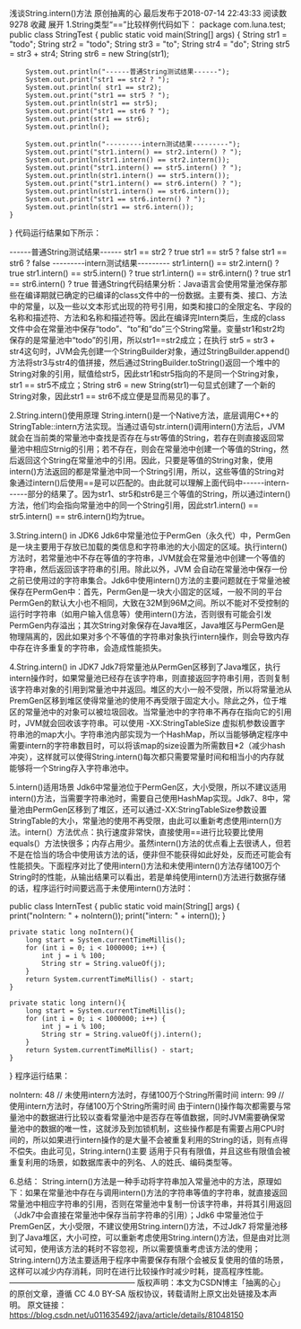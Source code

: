 浅谈String.intern()方法
原创抽离的心 最后发布于2018-07-14 22:43:33 阅读数 9278  收藏
展开
1.String类型“==”比较样例代码如下：
package com.luna.test;
public class StringTest {
	public static void main(String[] args) {
	String str1 = "todo";
        String str2 = "todo";
        String str3 = "to";
        String str4 = "do";
        String str5 = str3 + str4;
        String str6 = new String(str1);

        System.out.println("------普通String测试结果------");
        System.out.print("str1 == str2 ? ");
        System.out.println( str1 == str2);
        System.out.print("str1 == str5 ? ");
        System.out.println(str1 == str5);
        System.out.print("str1 == str6 ? ");
        System.out.print(str1 == str6);
        System.out.println();
     
        System.out.println("---------intern测试结果---------");
        System.out.print("str1.intern() == str2.intern() ? ");
        System.out.println(str1.intern() == str2.intern());
        System.out.print("str1.intern() == str5.intern() ? ");
        System.out.println(str1.intern() == str5.intern());
        System.out.print("str1.intern() == str6.intern() ? ");
        System.out.println(str1.intern() == str6.intern());
        System.out.print("str1 == str6.intern() ? ");
        System.out.println(str1 == str6.intern());
    }
}
      代码运行结果如下所示：

------普通String测试结果------
str1 == str2 ? true
str1 == str5 ? false
str1 == str6 ? false
---------intern测试结果---------
str1.intern() == str2.intern() ? true
str1.intern() == str5.intern() ? true
str1.intern() == str6.intern() ? true
str1 == str6.intern() ? true
      普通String代码结果分析：Java语言会使用常量池保存那些在编译期就已确定的已编译的class文件中的一份数据。主要有类、接口、方法中的常量，以及一些以文本形式出现的符号引用，如类和接口的全限定名、字段的名称和描述符、方法和名称和描述符等。因此在编译完Intern类后，生成的class文件中会在常量池中保存“todo”、“to”和“do”三个String常量。变量str1和str2均保存的是常量池中“todo”的引用，所以str1==str2成立；在执行 str5 = str3 + str4这句时，JVM会先创建一个StringBuilder对象，通过StringBuilder.append()方法将str3与str4的值拼接，然后通过StringBuilder.toString()返回一个堆中的String对象的引用，赋值给str5，因此str1和str5指向的不是同一个String对象，str1 == str5不成立；String str6 = new String(str1)一句显式创建了一个新的String对象，因此str1 == str6不成立便是显而易见的事了。

2.String.intern()使用原理
      String.intern()是一个Native方法，底层调用C++的 StringTable::intern方法实现。当通过语句str.intern()调用intern()方法后，JVM 就会在当前类的常量池中查找是否存在与str等值的String，若存在则直接返回常量池中相应Strnig的引用；若不存在，则会在常量池中创建一个等值的String，然后返回这个String在常量池中的引用。因此，只要是等值的String对象，使用intern()方法返回的都是常量池中同一个String引用，所以，这些等值的String对象通过intern()后使用==是可以匹配的。由此就可以理解上面代码中------intern------部分的结果了。因为str1、str5和str6是三个等值的String，所以通过intern()方法，他们均会指向常量池中的同一个String引用，因此str1.intern() == str5.intern() == str6.intern()均为true。

3.String.intern() in JDK6
      Jdk6中常量池位于PermGen（永久代）中，PermGen是一块主要用于存放已加载的类信息和字符串池的大小固定的区域。执行intern()方法时，若常量池中不存在等值的字符串，JVM就会在常量池中创建一个等值的字符串，然后返回该字符串的引用。除此以外，JVM 会自动在常量池中保存一份之前已使用过的字符串集合。Jdk6中使用intern()方法的主要问题就在于常量池被保存在PermGen中：首先，PermGen是一块大小固定的区域，一般不同的平台PermGen的默认大小也不相同，大致在32M到96M之间。所以不能对不受控制的运行时字符串（如用户输入信息等）使用intern()方法，否则很有可能会引发PermGen内存溢出；其次String对象保存在Java堆区，Java堆区与PermGen是物理隔离的，因此如果对多个不等值的字符串对象执行intern操作，则会导致内存中存在许多重复的字符串，会造成性能损失。

4.String.intern() in JDK7
      Jdk7将常量池从PermGen区移到了Java堆区，执行intern操作时，如果常量池已经存在该字符串，则直接返回字符串引用，否则复制该字符串对象的引用到常量池中并返回。堆区的大小一般不受限，所以将常量池从PremGen区移到堆区使得常量池的使用不再受限于固定大小。除此之外，位于堆区的常量池中的对象可以被垃圾回收。当常量池中的字符串不再存在指向它的引用时，JVM就会回收该字符串。可以使用 -XX:StringTableSize 虚拟机参数设置字符串池的map大小。字符串池内部实现为一个HashMap，所以当能够确定程序中需要intern的字符串数目时，可以将该map的size设置为所需数目*2（减少hash冲突），这样就可以使得String.intern()每次都只需要常量时间和相当小的内存就能够将一个String存入字符串池中。

5.intern()适用场景
      Jdk6中常量池位于PermGen区，大小受限，所以不建议适用intern()方法，当需要字符串池时，需要自己使用HashMap实现。Jdk7、8中，常量池由PermGen区移到了堆区，还可以通过-XX:StringTableSize参数设置StringTable的大小，常量池的使用不再受限，由此可以重新考虑使用intern()方法。intern(）方法优点：执行速度非常快，直接使用==进行比较要比使用equals(）方法快很多；内存占用少。虽然intern()方法的优点看上去很诱人，但若不是在恰当的场合中使用该方法的话，便非但不能获得如此好处，反而还可能会有性能损失。下面程序对比了使用intern()方法和未使用intern()方法存储100万个String时的性能，从输出结果可以看出，若是单纯使用intern()方法进行数据存储的话，程序运行时间要远高于未使用intern()方法时：

public class InternTest {
    public static void main(String[] args) {
        print("noIntern: " + noIntern());
        print("intern: " + intern());
    }

    private static long noIntern(){
        long start = System.currentTimeMillis();
        for (int i = 0; i < 1000000; i++) {
            int j = i % 100;
            String str = String.valueOf(j);
        }
        return System.currentTimeMillis() - start;
    }
     
    private static long intern(){
        long start = System.currentTimeMillis();
        for (int i = 0; i < 1000000; i++) {
            int j = i % 100;
            String str = String.valueOf(j).intern();
        }
        return System.currentTimeMillis() - start;
    }
}
      程序运行结果：

noIntern: 48    // 未使用intern方法时，存储100万个String所需时间
intern: 99      // 使用intern方法时，存储100万个String所需时间
      由于intern()操作每次都需要与常量池中的数据进行比较以查看常量池中是否存在等值数据，同时JVM需要确保常量池中的数据的唯一性，这就涉及到加锁机制，这些操作都是有需要占用CPU时间的，所以如果进行intern操作的是大量不会被重复利用的String的话，则有点得不偿失。由此可见，String.intern()主要 适用于只有有限值，并且这些有限值会被重复利用的场景，如数据库表中的列名、人的姓氏、编码类型等。

6.总结：
      String.intern()方法是一种手动将字符串加入常量池中的方法，原理如下：如果在常量池中存在与调用intern()方法的字符串等值的字符串，就直接返回常量池中相应字符串的引用，否则在常量池中复制一份该字符串，并将其引用返回（Jdk7中会直接在常量池中保存当前字符串的引用）；Jdk6 中常量池位于PremGen区，大小受限，不建议使用String.intern()方法，不过Jdk7 将常量池移到了Java堆区，大小可控，可以重新考虑使用String.intern()方法，但是由对比测试可知，使用该方法的耗时不容忽视，所以需要慎重考虑该方法的使用；String.intern()方法主要适用于程序中需要保存有限个会被反复使用的值的场景，这样可以减少内存消耗，同时在进行比较操作时减少时耗，提高程序性能。
————————————————
版权声明：本文为CSDN博主「抽离的心」的原创文章，遵循 CC 4.0 BY-SA 版权协议，转载请附上原文出处链接及本声明。
原文链接：https://blog.csdn.net/u011635492/java/article/details/81048150